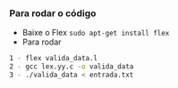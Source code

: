 ### Para rodar o código

- Baixe o Flex
`sudo apt-get install flex`
- Para rodar
``` bash
1 - flex valida_data.l
2 - gcc lex.yy.c -o valida_data
3 - ./valida_data < entrada.txt
```
